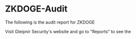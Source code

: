 # ZKDOGE-Audit

The following is the audit report for ZKDOGE

Visit Gleipnir Security's website and go to "Reports" to see the
